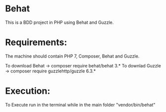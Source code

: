 # Behat

This is a BDD project in PHP using Behat and Guzzle.

# Requirements:

The machine should contain PHP 7, Composer, Behat and Guzzle.

To download Behat -> composer require behat/behat 3.*
To downlad Guzzle -> composer require guzzlehttp/guzzle 6.3.*

# Execution:

To Execute run in the terminal while in the main folder "vendor/bin/behat"

